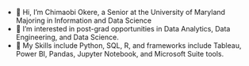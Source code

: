 - 👋 Hi, I’m Chimaobi Okere, a Senior at the University of Maryland Majoring in Information and Data Science
- 👀 I’m interested in post-grad opportunities in Data Analytics, Data Engineering, and Data Science.
- 🌱 My Skills include Python, SQL, R, and frameworks include Tableau, Power BI, Pandas, Jupyter Notebook, and Microsoft Suite tools.



<!---
ChimaobiO/ChimaobiO is a ✨ special ✨ repository because its `README.md` (this file) appears on your GitHub profile.
You can click the Preview link to take a look at your changes.
--->
